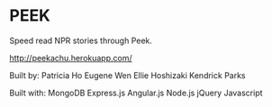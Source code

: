PEEK
====
Speed read NPR stories through Peek.

http://peekachu.herokuapp.com/

Built by:
  Patricia Ho
  Eugene Wen
  Ellie Hoshizaki
  Kendrick Parks

Built with:
MongoDB
Express.js
Angular.js
Node.js
jQuery
Javascript
